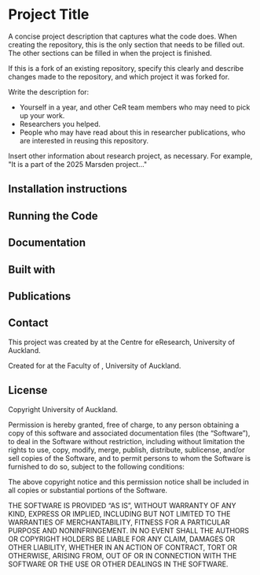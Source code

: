 # Project Title
A concise project description that captures what the code does. When creating the repository, this is the only section that needs to be filled out. The other sections can be filled in when the project is finished.

If this is a fork of an existing repository, specify this clearly and describe changes made to the repository, and which project it was forked for.

Write the description for:
- Yourself in a year, and other CeR team members who may need to pick up your work.
- Researchers you helped.
- People who may have read about this in researcher publications, who are interested in reusing this repository.

Insert other information about research project, as necessary. For example, "It is a part of the 2025 Marsden project..."

## Installation instructions

<!-- Add step-by-step instructions that enable someone to install required system and package dependencies create a local development environment. -->

<!-- If instructions involve API keys or other sensitive information, add them to the Secret Server. Then, link to the secrets and add instructions on where to use them. If they are for an external non-UoA resource, include link to instructions on how they can obtain a new key if necessary. -->

<!-- If instructions involve data stored elsewhere (e.g. a Research Storage Drive), include a link to the resource, or instructions to access it. Include instructions on where the data should be placed. -->

## Running the Code
<!-- Add step-by-step instructions someone can follow to run the code. -->


## Documentation
<!-- Link to documentation pages - on Markdown, GitHub Pages, etc. -->
<!-- If this is a fork of another project, include link to the original repository. -->

## Built with
<!-- List major frameworks and libraries used in this project. -->


## Publications

## Contact

This project was created by  <!-- Add yourself along with other CeR staff or external collaborators involved in creating this project. Include your email address or a link to https://www.eresearch.auckland.ac.nz/getting-in-touch/. --> at the Centre for eResearch, University of Auckland.

Created for <!-- Add researcher(s) names--> at the Faculty of <!-- Add faculty/department name-->, University of Auckland. <!-- Add the researcher's contact details if they welcome correspondence. -->



## License
<!-- MIT license by default, override as necessary. -->

Copyright <!-- Insert current year here --> University of Auckland.

Permission is hereby granted, free of charge, to any person obtaining a copy of this software and associated documentation files (the “Software”), to deal in the Software without restriction, including without limitation the rights to use, copy, modify, merge, publish, distribute, sublicense, and/or sell copies of the Software, and to permit persons to whom the Software is furnished to do so, subject to the following conditions:

The above copyright notice and this permission notice shall be included in all copies or substantial portions of the Software.

THE SOFTWARE IS PROVIDED “AS IS”, WITHOUT WARRANTY OF ANY KIND, EXPRESS OR IMPLIED, INCLUDING BUT NOT LIMITED TO THE WARRANTIES OF MERCHANTABILITY, FITNESS FOR A PARTICULAR PURPOSE AND NONINFRINGEMENT. IN NO EVENT SHALL THE AUTHORS OR COPYRIGHT HOLDERS BE LIABLE FOR ANY CLAIM, DAMAGES OR OTHER LIABILITY, WHETHER IN AN ACTION OF CONTRACT, TORT OR OTHERWISE, ARISING FROM, OUT OF OR IN CONNECTION WITH THE SOFTWARE OR THE USE OR OTHER DEALINGS IN THE SOFTWARE.